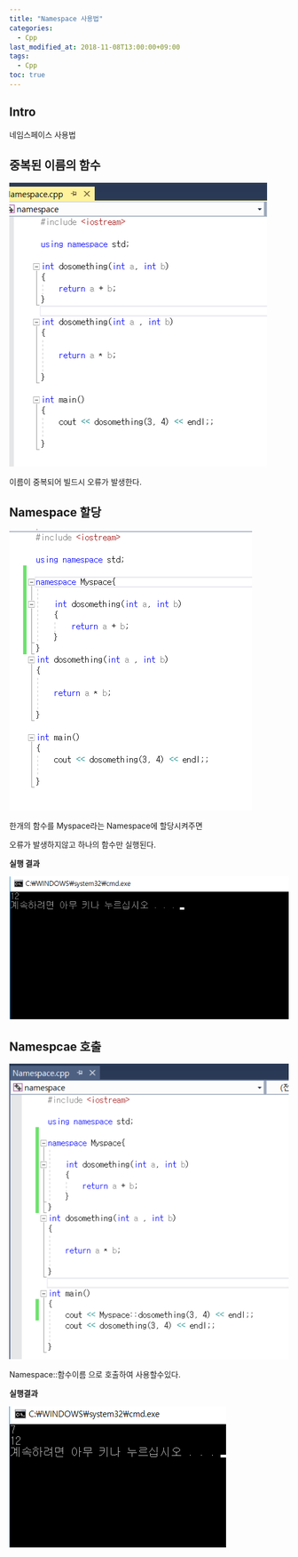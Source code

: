 ```yaml
---
title: "Namespace 사용법"
categories: 
  - Cpp
last_modified_at: 2018-11-08T13:00:00+09:00
tags: 
  - Cpp
toc: true
---
```


## Intro

네임스페이스 사용법

## 중복된 이름의 함수

![name](https://github.com/lesslate/lesslate.github.io/blob/master/assets/img/cpp/name.png?raw=true)

이름이 중복되어 빌드시 오류가 발생한다.


## Namespace 할당


![name2](https://github.com/lesslate/lesslate.github.io/blob/master/assets/img/cpp/name2.png?raw=true)

한개의 함수를 Myspace라는 Namespace에 할당시켜주면

오류가 발생하지않고 하나의 함수만 실행된다.

**실행 결과**

![reuslt](https://github.com/lesslate/lesslate.github.io/blob/master/assets/img/cpp/resu.png?raw=true)


## Namespcae 호출


![name3](https://github.com/lesslate/lesslate.github.io/blob/master/assets/img/cpp/name3.png?raw=true)


Namespace::함수이름 으로 호출하여 사용할수있다.


**실행결과**

![resu2](https://github.com/lesslate/lesslate.github.io/blob/master/assets/img/cpp/resss.png?raw=true)